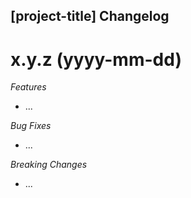 ## [project-title] Changelog

<a name="1.0.0"></a>
# x.y.z (yyyy-mm-dd)

*Features*
* ...

*Bug Fixes*
* ...

*Breaking Changes*
* ...
